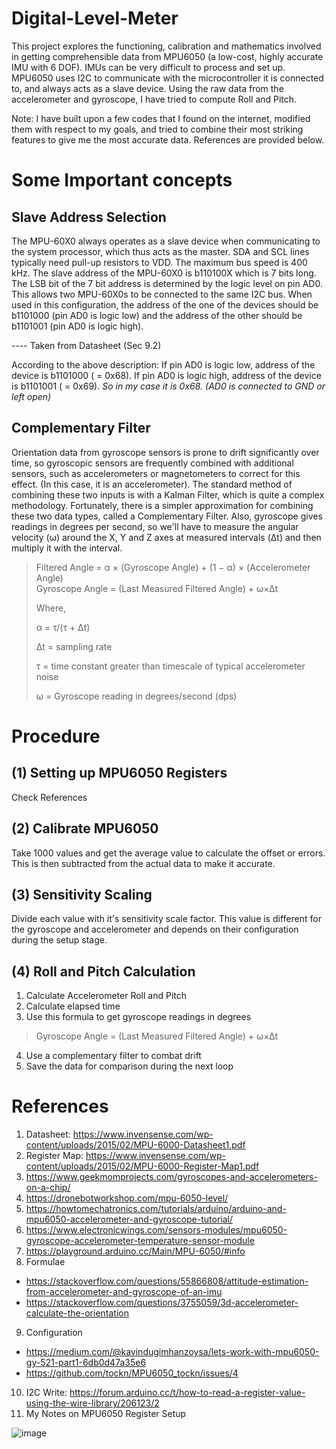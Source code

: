 # Digital-Level-Meter
This project explores the functioning, calibration and mathematics involved in getting comprehensible data from MPU6050 (a low-cost, highly accurate IMU with 6 DOF). IMUs can be very difficult to process and set up. MPU6050 uses I2C to communicate with the microcontroller it is connected to, and always acts as a slave device. Using the raw data from the accelerometer and gyroscope, I have tried to compute Roll and Pitch. 

Note: I have built upon a few codes that I found on the internet, modified them with respect to my goals, and tried to combine their most striking features to give me the most accurate data. References are provided below.

# Some Important concepts
## Slave Address Selection
The MPU-60X0 always operates as a slave device when communicating to the system processor, which thus acts as the master. SDA and SCL lines typically need pull-up resistors to VDD. The maximum bus speed is 400 kHz.
The slave address of the MPU-60X0 is b110100X which is 7 bits long. The LSB bit of the 7 bit address is determined by the logic level on pin AD0. This allows two MPU-60X0s to be connected to the same I2C bus. When used in this configuration, the address of the one of the devices should be b1101000 (pin AD0 is logic low) and the address of the other should be b1101001 (pin AD0 is logic high).

---- Taken from Datasheet (Sec 9.2)

According to the above description:
If pin AD0 is logic low, address of the device is b1101000 ( = 0x68).
If pin AD0 is logic high, address of the device is b1101001 ( = 0x69).
_So in my case it is 0x68. (AD0 is connected to GND or left open)_

## Complementary Filter
Orientation data from gyroscope sensors is prone to drift significantly over time, so gyroscopic sensors are frequently combined with additional sensors, such as accelerometers or magnetometers to correct for this effect. (In this case, it is an accelerometer). The standard method of combining these two inputs is with a Kalman Filter, which is quite a complex methodology.  Fortunately, there is a simpler approximation for combining these two data types, called a Complementary Filter. Also, gyroscope gives readings in degrees per second, so we'll have to measure the angular velocity (ω) around the X, Y and Z axes at measured intervals (Δt) and then multiply it with the interval. 

>Filtered Angle = α × (Gyroscope Angle) + (1 − α) × (Accelerometer Angle)       
>Gyroscope Angle = (Last Measured Filtered Angle) + ω×Δt
>
>Where,
>
>α = τ/(τ + Δt) 
>
>Δt = sampling rate
>
>τ = time constant greater than timescale of typical accelerometer noise
>
>ω = Gyroscope reading in degrees/second (dps)

# Procedure
## (1) Setting up MPU6050 Registers 
Check References
## (2) Calibrate MPU6050
Take 1000 values and get the average value to calculate the offset or errors. This is then subtracted from the actual data to make it accurate.
## (3) Sensitivity Scaling
Divide each value with it's sensitivity scale factor. This value is different for the gyroscope and accelerometer and depends on their configuration during the setup stage. 
## (4) Roll and Pitch Calculation
1. Calculate Accelerometer Roll and Pitch
2. Calculate elapsed time
3. Use this formula to get gyroscope readings in degrees 
> Gyroscope Angle = (Last Measured Filtered Angle) + ω×Δt
4. Use a complementary filter to combat drift
5. Save the data for comparison during the next loop

# References
1. Datasheet: https://www.invensense.com/wp-content/uploads/2015/02/MPU-6000-Datasheet1.pdf
2. Register Map: https://www.invensense.com/wp-content/uploads/2015/02/MPU-6000-Register-Map1.pdf
3. https://www.geekmomprojects.com/gyroscopes-and-accelerometers-on-a-chip/
4. https://dronebotworkshop.com/mpu-6050-level/
5. https://howtomechatronics.com/tutorials/arduino/arduino-and-mpu6050-accelerometer-and-gyroscope-tutorial/
6. https://www.electronicwings.com/sensors-modules/mpu6050-gyroscope-accelerometer-temperature-sensor-module
7. https://playground.arduino.cc/Main/MPU-6050/#info
8. Formulae
* https://stackoverflow.com/questions/55866808/attitude-estimation-from-accelerometer-and-gyroscope-of-an-imu
* https://stackoverflow.com/questions/3755059/3d-accelerometer-calculate-the-orientation
9. Configuration
* https://medium.com/@kavindugimhanzoysa/lets-work-with-mpu6050-gy-521-part1-6db0d47a35e6
* https://github.com/tockn/MPU6050_tockn/issues/4
10. I2C Write: https://forum.arduino.cc/t/how-to-read-a-register-value-using-the-wire-library/206123/2
11. My Notes on MPU6050 Register Setup

![image](https://user-images.githubusercontent.com/61982410/118943750-8d6b6200-b971-11eb-8b1f-83712e294b95.png)

